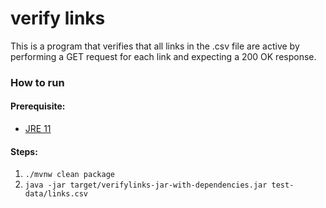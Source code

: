 # verify links
This is a program that verifies that all links in the .csv file are active by performing a GET request for each link and expecting a 200 OK response.

### How to run
#### Prerequisite:
- [JRE 11](https://www.oracle.com/cis/java/technologies/javase/jdk11-archive-downloads.html)

#### Steps:
1. `./mvnw clean package`
2. `java -jar target/verifylinks-jar-with-dependencies.jar test-data/links.csv`